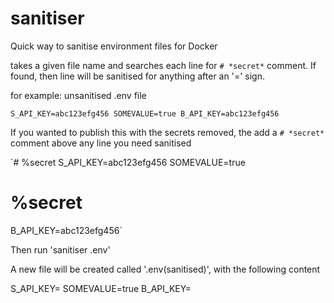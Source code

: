 # sanitiser
Quick way to sanitise environment files for Docker

takes a given file name and searches each line for `# *secret*` comment. If found, then line will be sanitised for anything after an '=' sign.

for example: unsanitised .env file

`S_API_KEY=abc123efg456
SOMEVALUE=true
B_API_KEY=abc123efg456`

If you wanted to publish this with the secrets removed, the add a `# *secret*` comment above any line you need sanitised

`# %secret
S_API_KEY=abc123efg456
SOMEVALUE=true
# %secret
B_API_KEY=abc123efg456`

Then run 'sanitiser .env'

A new file will be created called '.env(sanitised)', with the following content

S_API_KEY=<enter your value>
SOMEVALUE=true
B_API_KEY=<enter your value>
